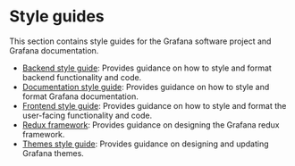 # Style guides

This section contains style guides for the Grafana software project and Grafana documentation.

- [Backend style guide](backend.md): Provides guidance on how to style and format backend functionality and code.
- [Documentation style guide](documentation-style-guide.md): Provides guidance on how to style and format Grafana documentation.
- [Frontend style guide](frontend.md): Provides guidance on how to style and format the user-facing functionality and code.
- [Redux framework](redux.md): Provides guidance on designing the Grafana redux framework.
- [Themes style guide](themes.md): Provides guidance on designing and updating Grafana themes.
